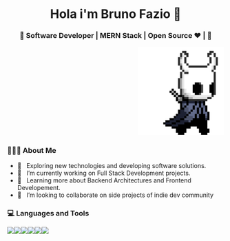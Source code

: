 <h1 align="center">Hola i'm  Bruno Fazio 👋 </h1>
<h3 align="center">🚀 Software Developer | MERN Stack | Open Source ♥ | 🚀</h3>
<div display="flex">
<div align="right">
<img src="https://raw.githubusercontent.com/TanZng/TanZng/master/assets/hollor_knight3.gif" width="200"/>
 </div> 
<div align="left"> 
  <h3> 👨🏻‍💻 About Me </h3>

  - 🤔 &nbsp; Exploring new technologies and developing software solutions.
  - 💼 &nbsp; I’m currently working on Full Stack Development projects.
  - 🌱 &nbsp; Learning more about Backend Architectures and Frontend Developement.
  - 👯 &nbsp; I’m looking to collaborate on side projects of indie dev community
</div>
</div>

<h3> 💻 Languages and Tools </h3>
  <p>
   <img src="https://media3.giphy.com/media/ln7z2eWriiQAllfVcn/200w.webp" width="50"><img src="https://i.giphy.com/media/LMt9638dO8dftAjtco/200.webp"   width="50"><img src="https://i.giphy.com/media/eNAsjO55tPbgaor7ma/200w.webp" width="50"><img src="https://i.giphy.com/media/IdyAQJVN2kVPNUrojM/200.webp" width="50"><img src="https://media3.giphy.com/media/kdFc8fubgS31b8DsVu/giphy.webp" width="50"><img src="https://media.giphy.com/media/kH1DBkPNyZPOk0BxrM/giphy.gif" width="100"><img 
  <p>
